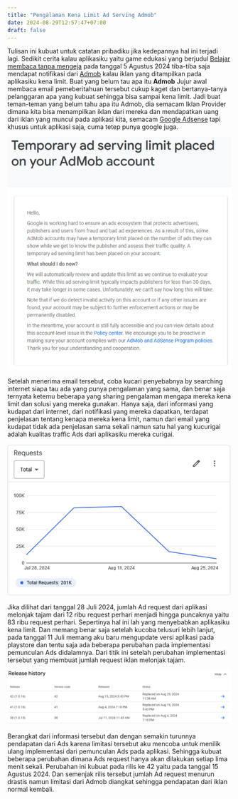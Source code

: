```yaml
---
title: "Pengalaman Kena Limit Ad Serving Admob"
date: 2024-08-29T12:57:47+07:00
draft: false
---
```


Tulisan ini kubuat untuk catatan pribadiku jika kedepannya hal ini terjadi lagi. Sedikit cerita kalau aplikasiku yaitu game edukasi yang berjudul [Belajar membaca tanpa mengeja](https://play.google.com/store/apps/details?id=com.aplikasihebat.baca_app&pcampaignid=web_share) pada tanggal 5 Agustus 2024 tiba-tiba saja mendapat notifikasi dari [Admob](https://admob.google.com/home/) kalau iklan yang ditampilkan pada aplikasiku kena limit. Buat yang belum tau apa itu **Admob** Jujur awal membaca email pemeberitahuan tersebut cukup kaget dan bertanya-tanya pelanggaran apa yang kubuat sehingga bisa sampai kena limit. Jadi buat teman-teman yang belum tahu apa itu Admob, dia semacam Iklan Provider dimana kita bisa menampilkan iklan dari mereka dan mendapatkan uang dari iklan yang muncul pada aplikasi kita, semacam [Google Adsense](https://adsense.google.com/intl/id_id/start/) tapi khusus untuk aplikasi saja, cuma tetep punya google juga.

![Email notifikasi dari Admob](/admob_limit.PNG)

Setelah menerima email tersebut, coba kucari penyebabnya by searching internet siapa tau ada yang punya pengalaman yang sama, dan benar saja ternyata ketemu beberapa yang sharing pengalaman mengapa mereka kena limit dan solusi yang mereka gunakan. Hanya saja, dari informasi yang kudapat dari internet, dari notifikasi yang mereka dapatkan, terdapat penjelasan tentang kenapa mereka kena limit, namun dari email yang kudapat tidak ada penjelasan sama sekali namun satu hal yang kucurigai adalah kualitas traffic Ads dari aplikasiku mereka curigai.

![Ad request dari aplikasiku](/ad_request.PNG)

Jika dilihat dari tanggal 28 Juli 2024, jumlah Ad request dari aplikasi melonjak tajam dari 12 ribu request perhari menjadi hingga puncaknya yaitu 83 ribu request perhari. Sepertinya hal ini lah yang menyebabkan aplikasiku kena limit. Dan memang benar saja setelah kucoba telusuri lebih lanjut, pada tanggal 11 Juli memang aku baru mengupdate versi aplikasi pada playstore dan tentu saja ada beberapa perubahan pada implementasi pemunculan Ads didalamnya. Dari titik ini setelah perubahan implementasi tersebut yang membuat jumlah request iklan melonjak tajam.

![Tanggal rilis aplikasi](/release_history.PNG)

Berangkat dari informasi tersebut dan dengan semakin turunnya pendapatan dari Ads karena limitasi tersebut aku mencoba untuk menilik ulang implementasi dari pemunculan Ads pada aplikasi. Sehingga kubuat beberapa perubahan dimana Ads request hanya akan dilakukan setiap lima menit sekali. Perubahan ini kubuat pada rilis ke 42 yaitu pada tanggal 15 Agustus 2024. Dan semenjak rilis tersebut jumlah Ad request menurun drastis namun limitasi dari Admob diangkat sehingga pendapatan dari iklan normal kembali.

